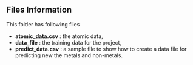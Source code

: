 ## Files Information

This folder has following files
- **atomic_data.csv** : the atomic data, 
- **data_file** : the training data for the project,  
- **predict_data.csv** : a sample file to show how to create a data file for predicting new the metals and non-metals.
